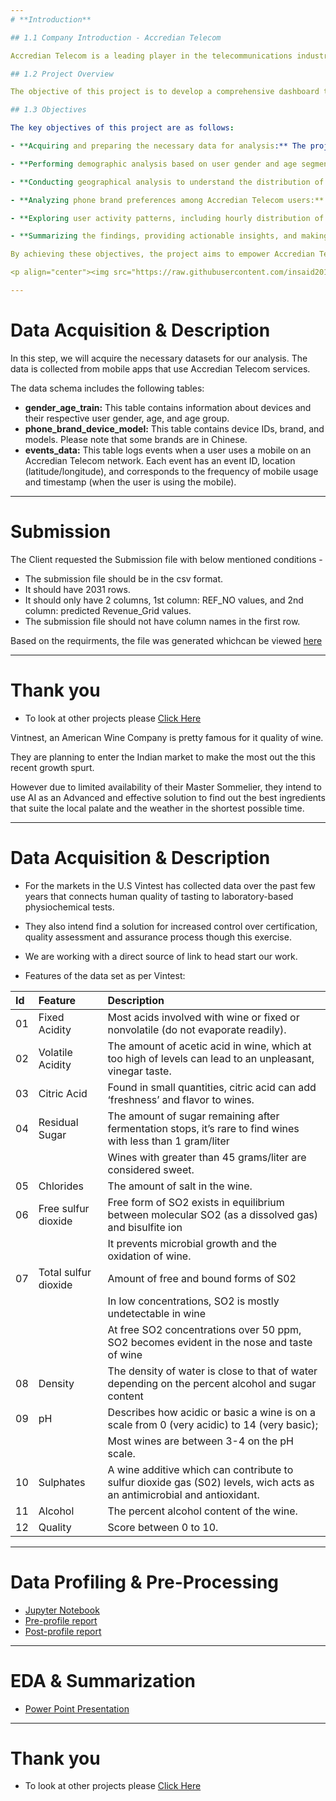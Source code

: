 ```yaml
---
# **Introduction**

## 1.1 Company Introduction - Accredian Telecom

Accredian Telecom is a leading player in the telecommunications industry, providing a wide range of services to millions of users. As the industry becomes increasingly competitive, Accredian Telecom recognizes the importance of personalization and customization in order to stay ahead. With this goal in mind, the company aims to leverage the vast amount of behavioral data generated by mobile devices active daily in India. By harnessing this data, Accredian Telecom can help its clients better understand their target audiences and enhance their interactions.

## 1.2 Project Overview

The objective of this project is to develop a comprehensive dashboard that enables a deep understanding of users' demographic characteristics, mobile usage patterns, geolocation information, and mobile device properties. Through careful analysis of these data points, the dashboard will provide valuable insights to millions of developers and brand advertisers, facilitating data-driven marketing efforts. By understanding user preferences, behavior, and demographics, the dashboard will support the creation of highly relevant marketing strategies, resulting in more effective campaigns and better audience engagement.

## 1.3 Objectives

The key objectives of this project are as follows:

- **Acquiring and preparing the necessary data for analysis:** The project will involve retrieving and processing three primary datasets: demographic information (including user gender and age), mobile device properties (brand and model), and event data (capturing mobile usage, geolocation, and timestamps).

- **Performing demographic analysis based on user gender and age segments:** The project will examine the distribution of Accredian Telecom users by gender and age segments. This analysis will provide insights into the composition of the user base and help identify any demographic trends or patterns.

- **Conducting geographical analysis to understand the distribution of Accredian Telecom users in focus states:** By analyzing the geolocation data of users, the project will explore the distribution of Accredian Telecom users across different states. This analysis will shed light on the concentration of users in specific regions and enable a better understanding of the company's reach.

- **Analyzing phone brand preferences among Accredian Telecom users:** The project will investigate the distribution of phone brands among Accredian Telecom users. This analysis will provide insights into the popularity of different brands within the user base and help identify any brand preferences or correlations with demographic factors.

- **Exploring user activity patterns, including hourly distribution of phone calls and user activity time analysis:** The project will delve into user activity patterns by examining the hourly distribution of phone calls and analyzing user activity over time. This analysis will offer valuable insights into user engagement patterns, peak usage hours, and potential trends in mobile usage behavior.

- **Summarizing the findings, providing actionable insights, and making recommendations for further analysis:** The project will summarize the key findings from the various analyses conducted. It will provide actionable insights for marketers and developers, helping them optimize their strategies and campaigns. Additionally, the project will suggest recommendations for further analysis to explore additional dimensions of the data and extract deeper insights.

By achieving these objectives, the project aims to empower Accredian Telecom and its clients with a powerful data-driven dashboard that facilitates targeted marketing, audience understanding, and enhanced user engagement.

<p align="center"><img src="https://raw.githubusercontent.com/insaid2018/Term-2/master/analytics%20gif%20term%201%20%26%20Term%202.gif"></p>

---
```

# **Data Acquisition & Description**

In this step, we will acquire the necessary datasets for our analysis. The data is collected from mobile apps that use Accredian Telecom services. 

The data schema includes the following tables:

- **gender_age_train:** This table contains information about devices and their respective user gender, age, and age group.
- **phone_brand_device_model:** This table contains device IDs, brand, and models. Please note that some brands are in Chinese.
- **events_data:** This table logs events when a user uses a mobile on an Accredian Telecom network. Each event has an event ID, location (latitude/longitude), and corresponds to the frequency of mobile usage and timestamp (when the user is using the mobile).


---
# **Submission**

The Client requested the Submission file with below mentioned conditions - 

- The submission file should be in the csv format.
- It should have 2031 rows.
- It should only have 2 columns, 1st column: REF_NO values, and 2nd column: predicted Revenue_Grid values.
- The submission file should not have column names in the first row.

Based on the requirments, the file was generated whichcan be viewed [here](https://github.com/Mihir-Ai-lab/Academic-Projects/blob/main/ML%20Projects/AE%20Corp/submission.csv "here")

---
# **Thank you**

- To look at other projects please [Click Here](https://github.com/Mihir-Ai-lab/Academic-Projects/tree/main "Click Here")
 


  

Vintnest, an American Wine Company is pretty famous for it quality of wine. 

They are planning to enter the Indian market to make the most out the this recent growth spurt.

However due to limited availability of their Master Sommelier, they intend to use AI as an Advanced and effective solution to find out the best ingredients that suite the local palate and the weather in the shortest possible time.

---
# **Data Acquisition & Description**

- For the markets in the U.S Vintest has collected data over the past few years that connects human quality of tasting to laboratory-based physiochemical tests.

- They also intend find a solution for increased control over certification, quality assessment and assurance process though this exercise.

- We are working with a direct source of link to head start our work.

- Features of the data set as per Vintest:

|Id|Feature|Description|
|:--|:--|:--|
|01|Fixed Acidity| Most acids involved with wine or fixed or nonvolatile (do not evaporate readily).| 
|02|Volatile Acidity|The amount of acetic acid in wine, which at too high of levels can lead to an unpleasant, vinegar taste.| 
|03|Citric Acid|Found in small quantities, citric acid can add ‘freshness’ and flavor to wines.| 
|04|Residual Sugar | The amount of sugar remaining after fermentation stops, it’s rare to find wines with less than 1 gram/liter |
|||Wines with greater than 45 grams/liter are considered sweet.|
|05| Chlorides| The amount of salt in the wine.|
|06| Free sulfur dioxide  | Free form of SO2 exists in equilibrium between molecular SO2 (as a dissolved gas) and bisulfite ion|
|||It prevents microbial growth and the oxidation of wine.|
|07|  Total sulfur dioxide | Amount of free and bound forms of S02| 
|||In low concentrations, SO2 is mostly undetectable in wine|
|||At free SO2 concentrations over 50 ppm, SO2 becomes evident in the nose and taste of wine|
|08| Density| The density of water is close to that of water depending on the percent alcohol and sugar content|
|09| pH | Describes how acidic or basic a wine is on a scale from 0 (very acidic) to 14 (very basic);|
||| Most wines are between 3-4 on the pH scale.|
|10| Sulphates| A wine additive which can contribute to sulfur dioxide gas (S02) levels, wich acts as an antimicrobial and antioxidant.|
|11| Alcohol| The percent alcohol content of the wine.|
|12| Quality| Score between 0 to 10.|

---
# **Data Profiling & Pre-Processing**

- [Jupyter Notebook](https://github.com/Mihir-Ai-lab/Insaid/blob/main/EDA%20Projects/Vintest%20Wines/Vintest%20Wines%20EDA.ipynb "Jupyter Notebook")
- [Pre-profile report](https://raw.githubusercontent.com/Mihir-Ai-lab/Academic-Projects/main/EDA%20Projects/Vintest%20Wines/Vintest_preprofile_report.html "Pre-profile report")
- [Post-profile report](https://raw.githubusercontent.com/Mihir-Ai-lab/Academic-Projects/main/EDA%20Projects/Vintest%20Wines/Vintest_postprofile_report.html "Post-profile report")

---
# **EDA & Summarization**

- [Power Point Presentation](https://docs.google.com/presentation/d/1dqqqu3O5GGSYKBcfQrmj_snQUOTRtNXM/edit?usp=drive_link&ouid=105176624273780999067&rtpof=true&sd=true "Power Point Presentation")

---
# **Thank you**

- To look at other projects please [Click Here](https://github.com/Mihir-Ai-lab/Academic-Projects/tree/main "Click Here")
 

